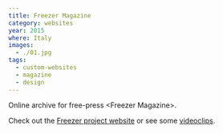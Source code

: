 ```yaml
---
title: Freezer Magazine
category: websites
year: 2015
where: Italy
images:
  - ./01.jpg
tags:
  - custom-websites
  - magazine
  - design
---
```


Online archive for free-press &lt;Freezer Magazine&gt;.

Check out the [Freezer project website](https://freezer.junglestar.org) or see some [videoclips](https://www.youtube.com/playlist?list=PL_JCGUf7lroma7WLAJKy1uShs0NSNN6Mp).
